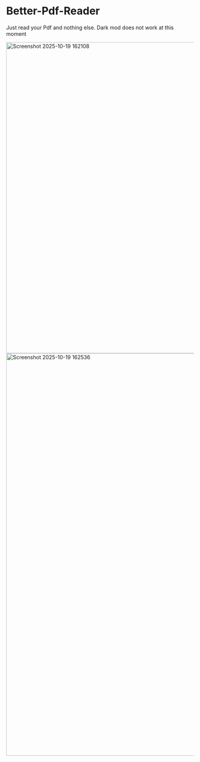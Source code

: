 # Better-Pdf-Reader
Just read your Pdf and nothing else.
Dark mod does not work at this moment

<img width="1060" height="834" alt="Screenshot 2025-10-19 162108" src="https://github.com/user-attachments/assets/9267f33f-600b-4b97-9e6f-1b2edd89dc2e" />


<img width="1917" height="1079" alt="Screenshot 2025-10-19 162536" src="https://github.com/user-attachments/assets/9ce109ac-abff-4152-bb76-b7ffe2e98201" />

